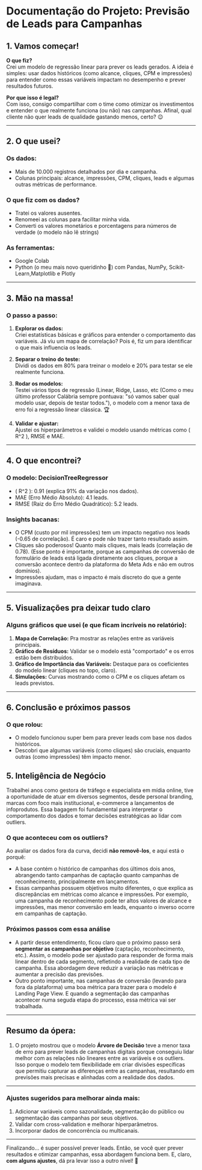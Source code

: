 # Documentação do Projeto: Previsão de Leads para Campanhas

## 1. Vamos começar!
**O que fiz?**  
Crei um modelo de regressão linear para prever os leads gerados. A ideia é simples: usar dados históricos (como alcance, cliques, CPM e impressões) para entender como essas variáveis impactam no desempenho e prever resultados futuros.

**Por que isso é legal?**  
Com isso, consigo compartilhar com o time como otimizar os investimentos e entender o que realmente funciona (ou não) nas campanhas. Afinal, qual cliente não quer leads de qualidade gastando menos, certo? 😉

---

## 2. O que usei?
### **Os dados:**  
- Mais de 10.000 registros detalhados por dia e campanha.  
- Colunas principais: alcance, impressões, CPM, cliques, leads e algumas outras métricas de performance.  

### **O que fiz com os dados?**  
- Tratei os valores ausentes.  
- Renomeei as colunas para facilitar minha vida.  
- Converti os valores monetários e porcentagens para números de verdade (o modelo não lê strings)

### **As ferramentas:**  
- Google Colab
- Python (o meu mais novo queridinho 🐍) com Pandas, NumPy, Scikit-Learn,Matplotlib e Plotly

---

## 3. Mão na massa!
### **O passo a passo:**  
1. **Explorar os dados:**  
   Criei estatísticas básicas e gráficos para entender o comportamento das variáveis. Já viu um mapa de correlação? Pois é, fiz um para identificar o que mais influencia os leads.  

2. **Separar o treino do teste:**  
   Dividi os dados em 80% para treinar o modelo e 20% para testar se ele realmente funciona.  

3. **Rodar os modelos:**  
   Testei vários tipos de regressão (Linear, Ridge, Lasso, etc (Como o meu último professor Calábria sempre pontuava: "só vamos saber qual modelo usar, depois de testar todos."), o modelo com a menor taxa de erro foi a regressão linear clássica. 🏆  

4. **Validar e ajustar:**  
   Ajustei os hiperparâmetros e validei o modelo usando métricas como \( R^2 \), RMSE e MAE.  

---

## 4. O que encontrei?
### **O modelo: DecisionTreeRegressor**  
- \( R^2 \): 0.91 (explica 91% da variação nos dados).  
- MAE (Erro Médio Absoluto): 4.1 leads.  
- RMSE (Raiz do Erro Médio Quadrático): 5.2 leads. 

### **Insights bacanas:**  
- O CPM (custo por mil impressões) tem um impacto negativo nos leads (-0.65 de correlação). É caro e pode não trazer tanto resultado assim.  
- Cliques são poderosos! Quanto mais cliques, mais leads (correlação de 0.78).  (Esse ponto é importante, porque as campanhas de conversão de formulário de leads está ligada diretamente aos cliques, porque a conversão acontece dentro da plataforma do Meta Ads e não em outros domínios).
- Impressões ajudam, mas o impacto é mais discreto do que a gente imaginava.  

---

## 5. Visualizações pra deixar tudo claro
### **Alguns gráficos que usei (e que ficam incríveis no relatório):**  
1. **Mapa de Correlação:** Pra mostrar as relações entre as variáveis principais.  
2. **Gráfico de Resíduos:** Validar se o modelo está "comportado" e os erros estão bem distribuídos.  
3. **Gráfico de Importância das Variáveis:** Destaque para os coeficientes do modelo linear (cliques no topo, claro).  
4. **Simulações:** Curvas mostrando como o CPM e os cliques afetam os leads previstos.  

---

## 6. Conclusão e próximos passos
### **O que rolou:**  
- O modelo funcionou super bem para prever leads com base nos dados históricos.  
- Descobri que algumas variáveis (como cliques) são cruciais, enquanto outras (como impressões) têm impacto menor.  

## 5. Inteligência de Negócio

Trabalhei anos como gestora de tráfego e especialista em mídia online, tive a oportunidade de atuar em diversos segmentos, desde personal branding, marcas com foco mais institucional, e-commerce a lançamentos de infoprodutos. Essa bagagem foi fundamental para interpretar o comportamento dos dados e tomar decisões estratégicas ao lidar com outliers.

### **O que aconteceu com os outliers?**
Ao avaliar os dados fora da curva, decidi **não removê-los**, e aqui está o porquê:  
- A base contém o histórico de campanhas dos últimos dois anos, abrangendo tanto campanhas de captação quanto campanhas de reconhecimento, principalmente em lançamentos.  
- Essas campanhas possuem objetivos muito diferentes, o que explica as discrepâncias em métricas como alcance e impressões. Por exemplo, uma campanha de reconhecimento pode ter altos valores de alcance e impressões, mas menor conversão em leads, enquanto o inverso ocorre em campanhas de captação.  

### **Próximos passos com essa análise**
- A partir desse entendimento, ficou claro que o próximo passo será **segmentar as campanhas por objetivo** (captação, reconhecimento, etc.). Assim, o modelo pode ser ajustado para responder de forma mais linear dentro de cada segmento, refletindo a realidade de cada tipo de campanha. Essa abordagem deve reduzir a variação nas métricas e aumentar a precisão das previsões.
- Outro ponto importante, nas campanhas de conversão (levando para fora da plataforma) uma boa métrica para trazer para o modelo é Landing Page View. E quando a segmentação das campanhas acontecer numa seguda etapa do processo, essa métrica vai ser trabalhada. 

---

## **Resumo da ópera:** 
1. O projeto mostrou que o modelo **Árvore de Decisão** teve a menor taxa de erro para prever leads de campanhas digitais porque conseguiu lidar melhor com as relações não lineares entre as variáveis e os outliers. Isso porque o modelo tem flexibilidade em criar divisões específicas que permitiu capturar as diferenças entre as campanhas, resultando em previsões mais precisas e alinhadas com a realidade dos dados.  

---

### **Ajustes sugeridos para melhorar ainda mais:**
1. Adicionar variáveis como sazonalidade, segmentação do público ou segmentação das campanhas por seus objetivos. 
2. Validar com cross-validation e melhorar hiperparâmetros.  
3. Incorporar dados de concorrência ou multicanais. 

---

Finalizando... é super possível prever leads. Então, se você quer prever resultados e otimizar campanhas, essa abordagem funciona bem. E, claro, **com alguns ajustes**, dá pra levar isso a outro nível! 🚀 

